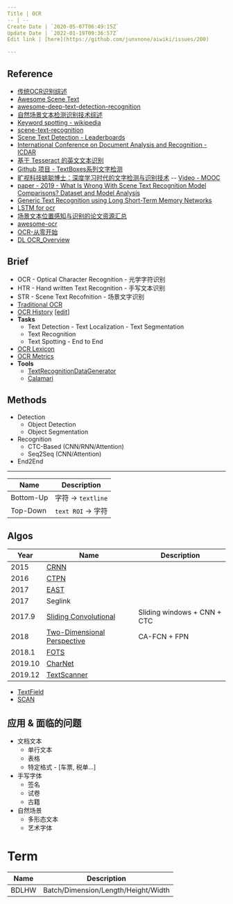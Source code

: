 ```yaml
---
Title | OCR
-- | --
Create Date | `2020-05-07T06:49:15Z`
Update Date | `2022-01-19T09:36:57Z`
Edit link | [here](https://github.com/junxnone/aiwiki/issues/200)

---
```

## Reference

- [传统OCR识别综述](https://blog.csdn.net/devcloud/article/details/103678688)
- [Awesome Scene Text](https://github.com/kurapan/awesome-scene-text)
- [awesome-deep-text-detection-recognition](https://github.com/hwalsuklee/awesome-deep-text-detection-recognition/blob/master/README.md)
- [自然场景文本检测识别技术综述](https://zhuanlan.zhihu.com/p/38655369)
- [Keyword spotting - wikipedia](https://en.wikipedia.org/wiki/Keyword_spotting)
- [scene-text-recognition](https://paperswithcode.com/task/scene-text-recognition/)
- [Scene Text Detection - Leaderboards](https://paperswithcode.com/task/scene-text-detection)
- [International Conference on Document Analysis and Recognition - ICDAR](http://icdar2019.org/)
- [基于 Tesseract 的英文文本识别](https://www.aiuai.cn/aifarm935.html)
- [Github 项目 - TextBoxes系列文字检测](https://www.aiuai.cn/aifarm961.html)
- [旷视科技姚聪博士：深度学习时代的文字检测与识别技术](https://www.sohu.com/a/279901705_418390) -- [Video - MOOC](https://mooc.yanxishe.com/course/605/learn?lessonid=2937#lesson/2937)
- [paper - 2019 - What Is Wrong With Scene Text Recognition Model Comparisons? Dataset and Model Analysis](https://arxiv.org/pdf/1904.01906v4.pdf)
- [Generic Text Recognition using Long Short-Term Memory Networks](https://blog.csdn.net/qq_27211267/article/details/85206463)
- [LSTM for ocr](https://blog.csdn.net/qq_27211267/article/details/85219396)
- [场景文本位置感知与识别的论文资源汇总](https://github.com/whitelok/image-text-localization-recognition/blob/master/README.zh-cn.md)
- [awesome-ocr](https://github.com/wanghaisheng/awesome-ocr)
- [OCR-从零开始](http://xiaofengshi.com/2019/03/13/OCR-%E4%BB%8E%E9%9B%B6%E5%BC%80%E5%A7%8B/)
- [DL OCR_Overview](http://xiaofengshi.com/2019/01/05/%E6%B7%B1%E5%BA%A6%E5%AD%A6%E4%B9%A0-OCR_Overview/)

## Brief
- OCR - Optical Character Recognition - 光学字符识别 
- HTR - Hand written Text Recognition - 手写文本识别
- STR - Scene Text Recofnition - 场景文字识别
- [Traditional OCR](/Traditional_OCR)
- [OCR History](https://junxnone.github.io/wht/tech/ocr/)  [[edit](https://github.com/junxnone/wht/issues/8)]
- **Tasks**
  - Text Detection - Text Localization - Text Segmentation
  - Text Recognition
  - Text Spotting - End to End
- [OCR Lexicon](/OCR_Lexicon)
- [OCR Metrics](/OCR_Metrics)
- **Tools**
  - [TextRecognitionDataGenerator](/TextRecognitionDataGenerator)
  - [Calamari](/Calamari)

## Methods
- Detection
  - Object Detection
  - Object Segmentation
- Recognition
  - CTC-Based (CNN/RNN/Attention)
  - Seq2Seq (CNN/Attention)
- End2End
---
Name | Description
-- | --
Bottom-Up | 字符 -> `textline`
Top-Down | `text ROI`  -> 字符



## Algos

Year | Name | Description
-- | -- | --
2015 | [CRNN](/CRNN)
2016 | [CTPN](/CTPN) |
2017 | [EAST](/EAST) |
2017 | Seglink |
2017.9 |  [Sliding Convolutional](/Sliding_Convolutional) | Sliding windows + CNN + CTC
2018 | [Two-Dimensional Perspective](/CA_FCN) | CA-FCN + FPN
2018.1 | [FOTS](FOTS)
2019.10 | [CharNet](https://arxiv.org/pdf/1910.07954.pdf) |
2019.12 | [TextScanner](/TextScanner) | 

- [TextField](/TextField)
- [SCAN](/SCAN)


## 应用 & 面临的问题
- 文档文本
  - 单行文本
  - 表格
  - 特定格式 - [车票, 税单...]
- 手写字体
  - 签名
  - 试卷
  - 古籍
- 自然场景
  - 多形态文本
  - 艺术字体

# Term

Name | Description
-- | --
BDLHW | Batch/Dimension/Length/Height/Width

